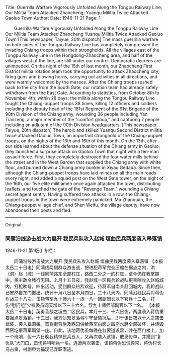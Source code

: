 Title: Guerrilla Warfare Vigorously Unfolded Along the Tongpu Railway Line; Our Militia Team Attacked Zhaocheng; Yuanqu Militia Twice Attacked Gaoluo Town
Author:
Date: 1946-11-21
Page: 1

　　Guerrilla Warfare Vigorously Unfolded Along the Tongpu Railway Line
    Our Militia Team Attacked Zhaocheng
    Yuanqu Militia Twice Attacked Gaoluo Town
    [This newspaper, Taiyue, 20th dispatch] The mass guerrilla warfare on both sides of the Tongpu Railway Line has completely compressed the invading Chiang troops within their strongholds. All the villages east of the Tongpu Railway Line in the Hongdong-Zhaocheng area, and half of the villages west of the line, are still under our control. Democratic decrees are unimpeded. On the night of the 15th of last month, our Zhaocheng First District militia rotation team took the opportunity to attack Zhaocheng city, firing guns and blowing horns, carrying out activities in all directions, and were warmly welcomed by the masses. After the Chiang troops rushed back to the city from the South Gate, our rotation team had already safely withdrawn from the East Gate. According to statistics, from October 8th to November 4th, within 28 days, the militia along the Tongpu Railway Line fought the Chiang-puppet troops 38 times, killing 12 officers and soldiers including the deputy head of the 181st Regiment of the 61st Brigade of the 90th Division of the Chiang army, wounding 36 people including Yan Tianzeng, a major member of the "comfort group," and capturing 7 people including an adjutant of the 90th Division headquarters.
    [This newspaper, Taiyue, 20th dispatch] The heroic and skilled Yuanqu Second District militia twice attacked Gaoluo Town, an important stronghold of the Chiang-puppet troops, on the nights of the 13th and 16th of this month. On the 13th, after our side learned about the defense situation of the Chiang army in Gaoluo, they launched a surprise attack on Gaoluo Town that night with a ten-man assault force. First, they completely destroyed the four water mills behind the street and in the West Garden that supplied the Chiang army with white flour, and burned down a Chiang army bunker in Xiyao Gedada. Since then, although the Chiang-puppet troops have laid mines on all the main roads every night, and added a squad post on the West Gate tower, on the night of the 16th, our five elite militiamen once again attacked the town, distributing leaflets, and touched the gate of the "Revenge Team," wounding a Chiang secret agent sentry. Having suffered two attacks in a row, the Chiang-puppet troops in the town were extremely panicked. Ma Zhanquan, the Chiang-puppet village chief, and Shen Weifu, the village deputy, have now abandoned their posts and fled.



<hr /> 

Original: 


### 同蒲沿线游击战大力展开  我民兵队攻入赵城  垣曲民兵两度袭入皋落镇

1946-11-21
第1版()
专栏：

　　同蒲沿线游击战大力展开
    我民兵队攻入赵城
    垣曲民兵两度袭入皋落镇
    【本报太岳二十日电】同蒲线两侧群众游击战，把进犯蒋军完全压缩在据点之内，洪（洞）赵（城）一线同蒲路东全部村庄，路西二分之一的村庄，至今仍在我掌握中。民主政令畅行无阻。上月十五日夜，我赵城一区民兵轮战队更乘隙攻入赵城城内，打枪吹号，四出活动，受到群众热烈欢迎，待蒋军自南关赶回城内，我轮战队已安然自东门撤出。统计十月八日至本月四日，二十八天内，同蒲沿线民兵对蒋伪作战三十八次，击毙蒋军九十师六十一旅一八一团副团长以下官兵十二名，打伤“慰问组”少校委员阎天增以下三十六名，俘九十师师部副官以下七名。
    【本报太岳二十日电】英勇善战之垣曲二区民兵，本月十三、十六日夜，两度袭入蒋伪重要据点皋落镇。十三日，我方侦知皋落蒋军守备情况后，即于该日夜以十人之突击武装，袭入皋落镇。首将街背后及西园供给蒋军白面之四座水磨全部破坏，并烧毁西窑圪瘩蒋军碉堡一座。自此，该地蒋伪虽每晚在各要道设雷，并在西门楼上，加一个班哨，但十六日晚我精悍民兵五人，又再次袭入该镇，散发传单，并摸到“复仇队”大门口，击伤蒋特哨兵一名。连遭两次袭击，该镇蒋伪恐慌异常，蒋伪村长马占泉，村副申为福现已弃职潜逃。

